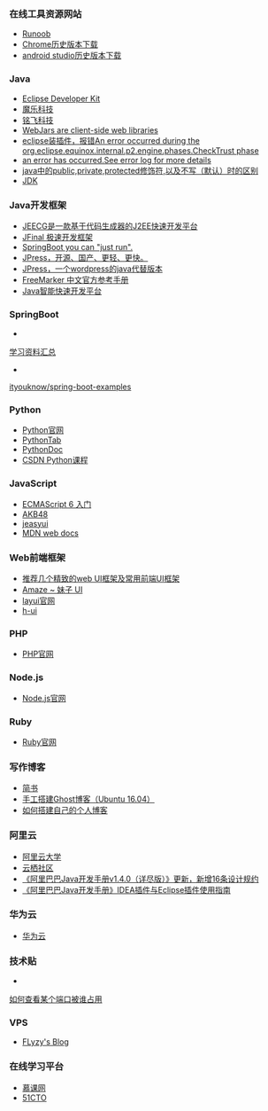 ### 在线工具资源网站
- <a href="http://www.runoob.com/" type="text/html" target="_blank">Runoob</a>  
- <a href="https://www.chromedownloads.net/" type="text/html" target="_blank">Chrome历史版本下载</a>  
- <a href="http://www.android-studio.org/index.php/download/hisversion" type="text/html" target="_blank">android studio历史版本下载</a>  

### <span id="Java">Java</span>  
- <a href="http://www.eclipse.org/" type="text/html" target="_blank">Eclipse Developer Kit</a>  
- <a href="http://www.mldn.cn/" type="text/html" target="_blank">魔乐科技</a>  
- <a href="http://ms.mingsoft.net/" type="text/html" target="_blank">铭飞科技</a>  
- <a href="https://www.webjars.org/" type="text/html" target="_blank">WebJars are client-side web libraries</a>  
- <a href="https://my.oschina.net/sundasheng44/blog/793781" type="text/html" target="_blank">eclipse装插件，报错An error occurred during the org.eclipse.equinox.internal.p2.engine.phases.CheckTrust phase</a>  
- <a href="https://zhidao.baidu.com/question/585507326.html" type="text/html" target="_blank">an error has occurred.See error log for more details</a>  
- <a href="https://blog.csdn.net/xuaho0907/article/details/72191152" type="text/html" target="_blank">java中的public,private,protected修饰符,以及不写（默认）时的区别</a>  
- <a href="https://www.oracle.com/technetwork/java/javase/downloads/index.html" type="text/html" target="_blank">JDK</a>  

### Java开发框架
- <a href="http://www.jeecg.org/" type="text/html" target="_blank">JEECG是一款基于代码生成器的J2EE快速开发平台</a>  
- <a href="https://www.jfinal.com/" type="text/html" target="_blank">JFinal 极速开发框架</a>  
- <a href="https://spring.io/" type="text/html" target="_blank">SpringBoot you can "just run".</a>  
- <a href="http://www.jpress.io/" type="text/html" target="_blank">JPress，开源、国产、更轻、更快。</a>  
- <a href="https://www.jfinal.com/project/3" type="text/html" target="_blank">JPress，一个wordpress的java代替版本</a>  
- <a href="http://freemarker.foofun.cn/" type="text/html" target="_blank">FreeMarker 中文官方参考手册</a>  
- <a href="http://www.javafast.cn/index.html" type="text/html" target="_blank">Java智能快速开发平台</a>  


### <span id="Java">SpringBoot</span>  
- <a href="http://ityouknow.com/springboot/2015/12/30/springboot-collect.html" type="text/html" target="_blank">
学习资料汇总</a>  
- <a href="https://github.com/ityouknow/spring-boot-examples" type="text/html" target="_blank">
ityouknow/spring-boot-examples</a>  



### <span id="Python">Python</span>  
- <a href="https://www.python.org/" type="text/html" target="_blank">Python官网</a>  
- <a href="https://www.pythontab.com/" type="text/html" target="_blank">PythonTab</a>  
- <a href="http://www.pythondoc.com/" type="text/html" target="_blank">PythonDoc</a>  
- <a href="https://edu.csdn.net/promotion_activity?id=8?utm_source=edm0" type="text/html" target="_blank">CSDN Python课程</a>  

### JavaScript
- <a href="http://es6.ruanyifeng.com/" type="text/html" target="_blank">ECMAScript 6 入门</a>  
- <a href="http://www.akb48.com.cn/" type="text/html" target="_blank">AKB48</a>  
- <a href="http://www.jeasyui.com/" type="text/html" target="_blank">jeasyui</a>  
- <a href="https://developer.mozilla.org/zh-CN/" type="text/html" target="_blank">MDN web docs</a>  

### Web前端框架  
- <a href="https://blog.csdn.net/qq_35624642/article/details/68482926" type="text/html" target="_blank">推荐几个精致的web UI框架及常用前端UI框架</a>  
- <a href="http://amazeui.org/" type="text/html" target="_blank">Amaze ~ 妹子 UI</a>  
- <a href="https://www.layui.com/" type="text/html" target="_blank">layui官网</a>  
- <a href="http://www.h-ui.net/index.shtml" type="text/html" target="_blank">h-ui</a>  


### <span id="PHP">PHP</span>  
- <a href="http://php.net/" type="text/html" target="_blank">PHP官网</a>  

### <span id="Node">Node.js</span>  
- <a href="https://nodejs.org/en/" type="text/html" target="_blank">Node.js官网</a>  



### <span id="Ruby">Ruby</span>  
- <a href="http://www.runoob.com/ruby/ruby-environment.html" type="text/html" target="_blank">Ruby官网</a>  



### <span id="writing">写作博客</span>  
- <a href="https://www.jianshu.com/" type="text/html" target="_blank">简书</a>  
- <a href="https://support.huaweicloud.com/bestpractice-ecs/zh-cn_topic_0149023604.html" type="text/html" target="_blank">手工搭建Ghost博客（Ubuntu 16.04）</a>  
- <a href="https://bbs.huaweicloud.com/blogs/c63b1f83e87611e8bd5a7ca23e93a891" type="text/html" target="_blank">如何搭建自己的个人博客</a>  

### <span id="writing">阿里云</span>  
- <a href="https://edu.aliyun.com/" type="text/html" target="_blank">阿里云大学</a>  
- <a href="https://yq.aliyun.com/" type="text/html" target="_blank">云栖社区</a>  
- <a href="https://yq.aliyun.com/articles/69327?spm=5176.10695662.1996646101.searchclickresult.7eba6922PuCnMr" type="text/html" target="_blank">《阿里巴巴Java开发手册v1.4.0（详尽版）》更新，新增16条设计规约</a>  
- <a href="https://yq.aliyun.com/articles/224817?spm=5176.10695662.1996646101.searchclickresult.7eba6922PuCnMr" type="text/html" target="_blank">《阿里巴巴Java开发手册》IDEA插件与Eclipse插件使用指南</a>  

### <span id="writing">华为云</span>  
- <a href="https://www.huaweicloud.com/" type="text/html" target="_blank">华为云</a>  

### 技术贴  
- <a href="https://jingyan.baidu.com/article/3c48dd34491d47e10be358b8.html" type="text/html" target="_blank">
如何查看某个端口被谁占用</a>  

### VPS  
- <a href="https://flyzyblog.com/" type="text/html" target="_blank">FLyzy's Blog</a>  

### 在线学习平台
- <a href="https://www.imooc.com/" type="text/html" target="_blank">慕课网</a>  
- <a href="https://edu.51cto.com/" type="text/html" target="_blank">51CTO</a>  


